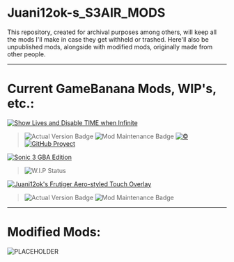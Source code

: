 # Juani12ok-s_S3AIR_MODS
This repository, created for archival purposes among others, will keep all the mods I'll make in case they get withheld or trashed. Here'll also be unpublished mods, alongside with modified mods, originally made from other people.

***

# Current GameBanana Mods, WIP's, etc.:

[![Show Lives and Disable TIME when Infinite](https://gamebanana.com/mods/embeddables/561987?type=large)](https://gamebanana.com/mods/561987)
> ![Actual Version Badge](https://img.shields.io/badge/Version-2.0-green)
> ![Mod Maintenance Badge](https://img.shields.io/badge/Maintenance-Yes-green)
> [![©](https://licensebuttons.net/l/by-sa/4.0/88x31.png)](/Extras/CC/HUD/time-n-hud/CC.md) <!--Copyright was needed because a russian person tried to sell my mod. Sorry. You can still use it tho. Check the "License" tab on the mod page to see what you can do, can't do, among others.-->
> [![GitHub Proyect](https://img.shields.io/badge/-Todo-000000?logo=github&logoColor=ffffff)](https://github.com/users/Juani12ok/projects/3)

[![Sonic 3 GBA Edition](https://gamebanana.com/wips/embeddables/77822?type=large)](https://gamebanana.com/wips/77822)
> ![W.I.P Status](https://img.shields.io/badge/Status-Canceled-red)

[![Juani12ok's Frutiger Aero-styled Touch Overlay](https://gamebanana.com/mods/embeddables/563995?type=large)](https://gamebanana.com/mods/563995)
> ![Actual Version Badge](https://img.shields.io/badge/Version-1.0-green)
> ![Mod Maintenance Badge](https://img.shields.io/badge/Maintenance-No-red)

***

# Modified Mods:

![PLACEHOLDER](https://raw.githubusercontent.com/Juani12ok/Non-Trash-Stuff/refs/heads/discord-and-gb/images.gamebanana.com/static/img/mascots/detective_alt.png)